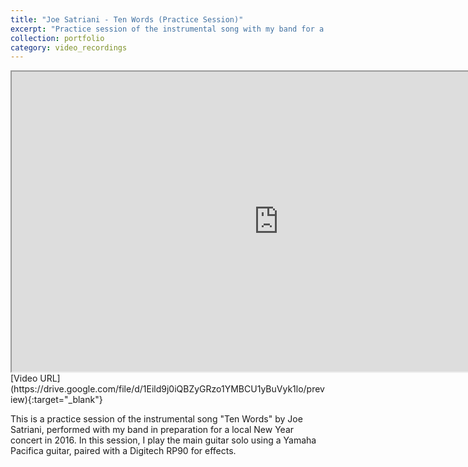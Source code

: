```yaml
---
title: "Joe Satriani - Ten Words (Practice Session)"
excerpt: "Practice session of the instrumental song with my band for a local new year concert in 2016.<br/><img src='/images/portfolio/ten_words.png'>"
collection: portfolio
category: video_recordings
---
```


<iframe src="https://drive.google.com/file/d/1Eild9j0iQBZyGRzo1YMBCU1yBuVyk1lo/preview" width="854" height="480" allow="autoplay; encrypted-media"></iframe>
[Video URL](https://drive.google.com/file/d/1Eild9j0iQBZyGRzo1YMBCU1yBuVyk1lo/preview){:target="_blank"}

This is a practice session of the instrumental song "Ten Words" by Joe Satriani, performed with my band in preparation for a local New Year concert in 2016. In this session, I play the main guitar solo using a Yamaha Pacifica guitar, paired with a Digitech RP90 for effects.
